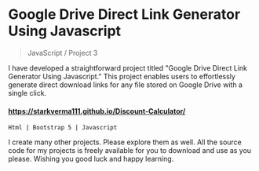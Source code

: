 # Google Drive Direct Link Generator Using Javascript

> JavaScript / Project 3

I have developed a straightforward project titled "Google Drive Direct Link Generator Using Javascript." 
This project enables users to effortlessly generate direct download links for any file stored on Google Drive with a single click.

#### https://starkverma111.github.io/Discount-Calculator/

` Html | Bootstrap 5 | Javascript `

I create many other projects. Please explore them as well. All the source code for my projects is freely available for you to download and use as you please. Wishing you good luck and happy learning.
